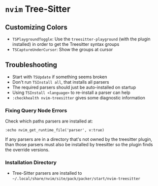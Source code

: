 # `nvim` Tree-Sitter

## Customizing Colors

- `TSPlaygroundToggle`: Use the `treesitter-playground` (with the plugin installed) in order to get the Treesitter syntax groups
- `TSCaptureUnderCursor`: Show the groups at cursor

## Troubleshooting

- Start with `TSUpdate` if something seems broken
- Don't run `TSInstall all`, that installs all parsers
- The required parsers should just be auto-installed on startup
- Using `TSInstall <language>` to re-install a parser can help
- `:checkhealth nvim-treesitter` gives some diagnostic information

### Fixing Query Node Errors

Check which paths parsers are installed at:

```
:echo nvim_get_runtime_file('parser', v:true)
```

If any parsers are in a directory that's not owned by the treesitter plugin, than those parsers must also be installed by treesitter so the plugin finds the override versions.

### Installation Directory

- Tree-Sitter parsers are installed to `~/.local/share/nvim/site/pack/packer/start/nvim-treesitter`
